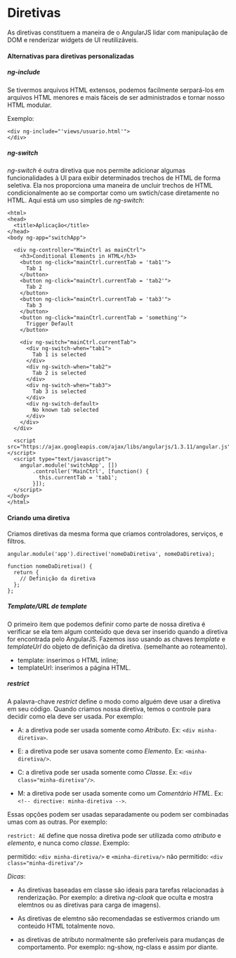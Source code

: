 # Diretivas

As diretivas constituem a maneira de o AngularJS lidar com manipulação
de DOM e renderizar widgets de UI reutilizáveis.

#### Alternativas para diretivas personalizadas

##### ng-include

Se tivermos arquivos HTML extensos, podemos facilmente serpará-los em
arquivos HTML menores e mais fáceis de ser administrados e tornar nosso
HTML modular.

Exemplo:

```
<div ng-include="'views/usuario.html'">
</div>
```

##### ng-switch

*ng-switch* é outra diretiva que nos permite adicionar algumas
funcionalidades à UI para exibir determinados trechos de HTML de forma
seletiva. Ela nos proporciona uma maneira de uncluir trechos de HTML
condicionalmente ao se comportar como um swtich/case diretamente no
HTML. Aqui está um uso simples de *ng-switch*:


```
<html>
<head>
  <title>Aplicação</title>
</head>
<body ng-app="switchApp">

  <div ng-controller="MainCtrl as mainCtrl">
    <h3>Conditional Elements in HTML</h3>
    <button ng-click="mainCtrl.currentTab = 'tab1'">
      Tab 1
    </button>
    <button ng-click="mainCtrl.currentTab = 'tab2'">
      Tab 2
    </button>
    <button ng-click="mainCtrl.currentTab = 'tab3'">
      Tab 3
    </button>
    <button ng-click="mainCtrl.currentTab = 'something'">
      Trigger Default
    </button>

    <div ng-switch="mainCtrl.currentTab">
      <div ng-switch-when="tab1">
        Tab 1 is selected
      </div>
      <div ng-switch-when="tab2">
        Tab 2 is selected
      </div>
      <div ng-switch-when="tab3">
        Tab 3 is selected
      </div>
      <div ng-switch-default>
        No known tab selected
      </div>
    </div>
  </div>

  <script src="https://ajax.googleapis.com/ajax/libs/angularjs/1.3.11/angular.js"></script>
  <script type="text/javascript">
    angular.module('switchApp', [])
        .controller('MainCtrl', [function() {
          this.currentTab = 'tab1';
        }]);
  </script>
</body>
</html>
```

#### Criando uma diretiva

Criamos diretivas da mesma forma que criamos controladores, serviços, e
filtros.

```
angular.module('app').directive('nomeDaDiretiva', nomeDaDiretiva);

function nomeDaDiretiva() {
  return {
    // Definição da diretiva
  };
};
```

##### Template/URL de template

O primeiro item que podemos definir como parte de nossa diretiva é
verificar se ela tem algum conteúdo que deva ser inserido quando a
diretiva for encontrada pelo AngularJS. Fazemos isso usando as chaves
*template* e *templateUrl* do objeto de definição da diretiva.
(semelhante ao roteamento).

- template: inserimos o HTML inline;
- templateUrl: inserimos a página HTML.

##### restrict 

A palavra-chave *restrict* define o modo como alguém deve usar a
diretiva em seu código. Quando criamos nossa diretiva, temos o controle
para decidir como ela deve ser usada. Por exemplo:

- A: a diretiva pode ser usada somente como *Atributo*. Ex: `<div
  minha-diretiva>`.

- E: a diretiva pode ser usava somente como *Elemento*. Ex:
  `<minha-diretiva/>`.

- C: a diretiva pode ser usada somente como *Classe*. Ex: `<div class="minha-diretiva"/>`.

- M: a diretiva pode ser usada somente como um *Comentário HTML*. Ex:
  `<!-- directive: minha-diretiva -->`.

Essas opções podem ser usadas separadamente ou podem ser combinadas umas
com as outras. Por exemplo:

`restrict: AE` define que nossa diretiva pode ser utilizada como
*atributo* e *elemento*, e nunca como *classe*. Exemplo:

permitido: `<div minha-diretiva/>` e `<minha-diretiva/>`
não permitido: `<div class="minha-diretiva"/>`

*Dicas*:

- As diretivas baseadas em classe são ideais para tarefas relacionadas à
  renderização. Por exemplo: a diretiva *ng-cloak* que oculta e mostra
elemtnos ou as diretivas para carga de imagens).

- As diretivas de elemtno são recomendadas se estivermos criando um
  conteúdo HTML totalmente novo.

- as diretivas de atributo normalmente são preferíveis para mudanças de
  comportamento. Por exemplo: ng-show, ng-class e assim por diante.
